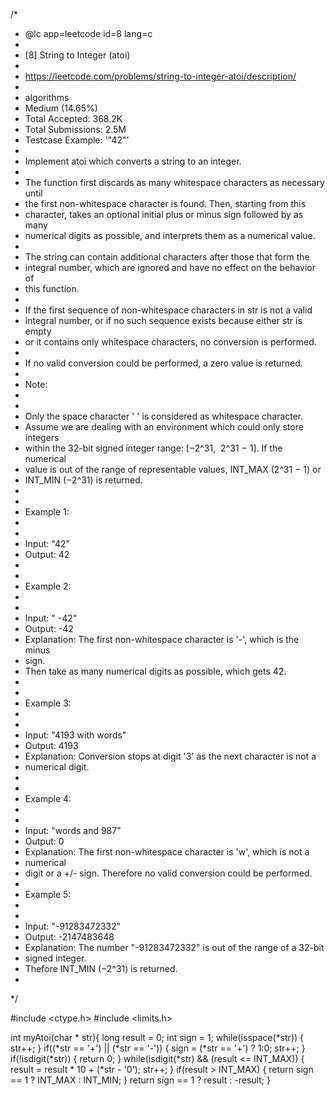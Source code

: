 /*
 * @lc app=leetcode id=8 lang=c
 *
 * [8] String to Integer (atoi)
 *
 * https://leetcode.com/problems/string-to-integer-atoi/description/
 *
 * algorithms
 * Medium (14.65%)
 * Total Accepted:    368.2K
 * Total Submissions: 2.5M
 * Testcase Example:  '"42"'
 *
 * Implement atoi which converts a string to an integer.
 * 
 * The function first discards as many whitespace characters as necessary until
 * the first non-whitespace character is found. Then, starting from this
 * character, takes an optional initial plus or minus sign followed by as many
 * numerical digits as possible, and interprets them as a numerical value.
 * 
 * The string can contain additional characters after those that form the
 * integral number, which are ignored and have no effect on the behavior of
 * this function.
 * 
 * If the first sequence of non-whitespace characters in str is not a valid
 * integral number, or if no such sequence exists because either str is empty
 * or it contains only whitespace characters, no conversion is performed.
 * 
 * If no valid conversion could be performed, a zero value is returned.
 * 
 * Note:
 * 
 * 
 * Only the space character ' ' is considered as whitespace character.
 * Assume we are dealing with an environment which could only store integers
 * within the 32-bit signed integer range: [−2^31,  2^31 − 1]. If the numerical
 * value is out of the range of representable values, INT_MAX (2^31 − 1) or
 * INT_MIN (−2^31) is returned.
 * 
 * 
 * Example 1:
 * 
 * 
 * Input: "42"
 * Output: 42
 * 
 * 
 * Example 2:
 * 
 * 
 * Input: "   -42"
 * Output: -42
 * Explanation: The first non-whitespace character is '-', which is the minus
 * sign.
 * Then take as many numerical digits as possible, which gets 42.
 * 
 * 
 * Example 3:
 * 
 * 
 * Input: "4193 with words"
 * Output: 4193
 * Explanation: Conversion stops at digit '3' as the next character is not a
 * numerical digit.
 * 
 * 
 * Example 4:
 * 
 * 
 * Input: "words and 987"
 * Output: 0
 * Explanation: The first non-whitespace character is 'w', which is not a
 * numerical 
 * digit or a +/- sign. Therefore no valid conversion could be performed.
 * 
 * Example 5:
 * 
 * 
 * Input: "-91283472332"
 * Output: -2147483648
 * Explanation: The number "-91283472332" is out of the range of a 32-bit
 * signed integer.
 * Thefore INT_MIN (−2^31) is returned.
 * 
 */

#include <ctype.h>
#include <limits.h>

int myAtoi(char * str){
    long result = 0;
    int sign = 1;
    while(isspace(*str))
    {
        str++;
    }
    if((*str == '+') || (*str == '-'))
    {
        sign = (*str == '+') ? 1:0;
        str++;
    }
    if(!isdigit(*str))
    {
        return 0;
    }
    while(isdigit(*str) && (result <= INT_MAX))
    {
        result = result * 10 + (*str - '0');
        str++;
    }
    if(result > INT_MAX)
    {
        return sign == 1 ? INT_MAX : INT_MIN;
    }
    return sign == 1 ? result : -result;
}
